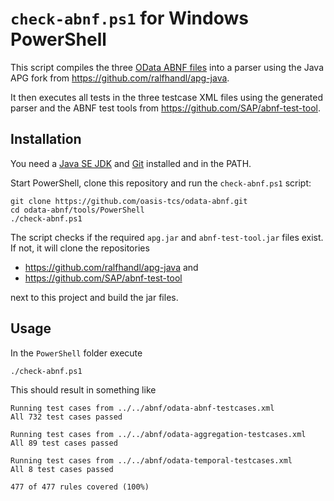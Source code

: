 # `check-abnf.ps1` for Windows PowerShell

This script compiles the three [OData ABNF files](../../abnf) into a parser using the Java APG fork from https://github.com/ralfhandl/apg-java.

It then executes all tests in the three testcase XML files using the generated parser and the ABNF test tools from https://github.com/SAP/abnf-test-tool.


 ## Installation
 
 You need a [Java SE JDK](http://jdk.java.net) and [Git](https://git-scm.com/download/win) installed and in the PATH. 
 
 Start PowerShell, clone this repository and run the `check-abnf.ps1` script:

```posh
git clone https://github.com/oasis-tcs/odata-abnf.git
cd odata-abnf/tools/PowerShell
./check-abnf.ps1
```
 
The script checks if the required `apg.jar` and `abnf-test-tool.jar` files exist. If not, it will clone the repositories
- https://github.com/ralfhandl/apg-java and
- https://github.com/SAP/abnf-test-tool

next to this project and build the jar files.


## Usage

In the `PowerShell` folder execute

```posh
./check-abnf.ps1
```

This should result in something like

```posh
Running test cases from ../../abnf/odata-abnf-testcases.xml
All 732 test cases passed

Running test cases from ../../abnf/odata-aggregation-testcases.xml
All 89 test cases passed

Running test cases from ../../abnf/odata-temporal-testcases.xml
All 8 test cases passed

477 of 477 rules covered (100%)
```

